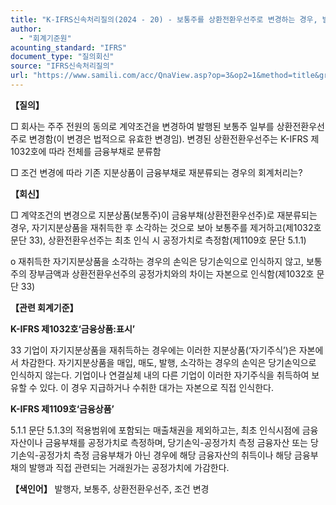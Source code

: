 ```yaml
---
title: "K-IFRS신속처리질의(2024 - 20) - 보통주를 상환전환우선주로 변경하는 경우, 발행자의 회계처리"
author:
  - "회계기준원"
acounting_standard: "IFRS"
document_type: "질의회신"
source: "IFRS신속처리질의"
url: "https://www.samili.com/acc/QnaView.asp?op=3&op2=1&method=title&group=2124-15;1&orgcode=3&searchword=&page=1&code=K%2DIFRS%EC%8B%A0%EC%86%8D%EC%B2%98%EB%A6%AC%EC%A7%88%EC%9D%98%2D20%3A20241219"
---
```

**【질의】**

  

□ 회사는 주주 전원의 동의로 계약조건을 변경하여 발행된 보통주 일부를 상환전환우선주로 변경함(이 변경은 법적으로 유효한 변경임). 변경된 상환전환우선주는 K-IFRS 제1032호에 따라 전체를 금융부채로 분류함

  

□ 조건 변경에 따라 기존 지분상품이 금융부채로 재분류되는 경우의 회계처리는?

  
  

**【회신】**

  

□ 계약조건의 변경으로 지분상품(보통주)이 금융부채(상환전환우선주)로 재분류되는 경우, 자기지분상품을 재취득한 후 소각하는 것으로 보아 보통주를 제거하고(제1032호 문단 33), 상환전환우선주는 최초 인식 시 공정가치로 측정함(제1109호 문단 5.1.1)

  

o 재취득한 자기지분상품을 소각하는 경우의 손익은 당기손익으로 인식하지 않고, 보통주의 장부금액과 상환전환우선주의 공정가치와의 차이는 자본으로 인식함(제1032호 문단 33)

  
  

**【관련 회계기준】**

  

**K-IFRS 제1032호‘금융상품:표시’**

  

33 기업이 자기지분상품을 재취득하는 경우에는 이러한 지분상품(‘자기주식’)은 자본에서 차감한다. 자기지분상품을 매입, 매도, 발행, 소각하는 경우의 손익은 당기손익으로 인식하지 않는다. 기업이나 연결실체 내의 다른 기업이 이러한 자기주식을 취득하여 보유할 수 있다. 이 경우 지급하거나 수취한 대가는 자본으로 직접 인식한다.

  
  

**K-IFRS 제1109호‘금융상품’**

  

5.1.1 문단 5.1.3의 적용범위에 포함되는 매출채권을 제외하고는, 최초 인식시점에 금융자산이나 금융부채를 공정가치로 측정하며, 당기손익-공정가치 측정 금융자산 또는 당기손익-공정가치 측정 금융부채가 아닌 경우에 해당 금융자산의 취득이나 해당 금융부채의 발행과 직접 관련되는 거래원가는 공정가치에 가감한다.

  
  

**【색인어】** 발행자, 보통주, 상환전환우선주, 조건 변경
